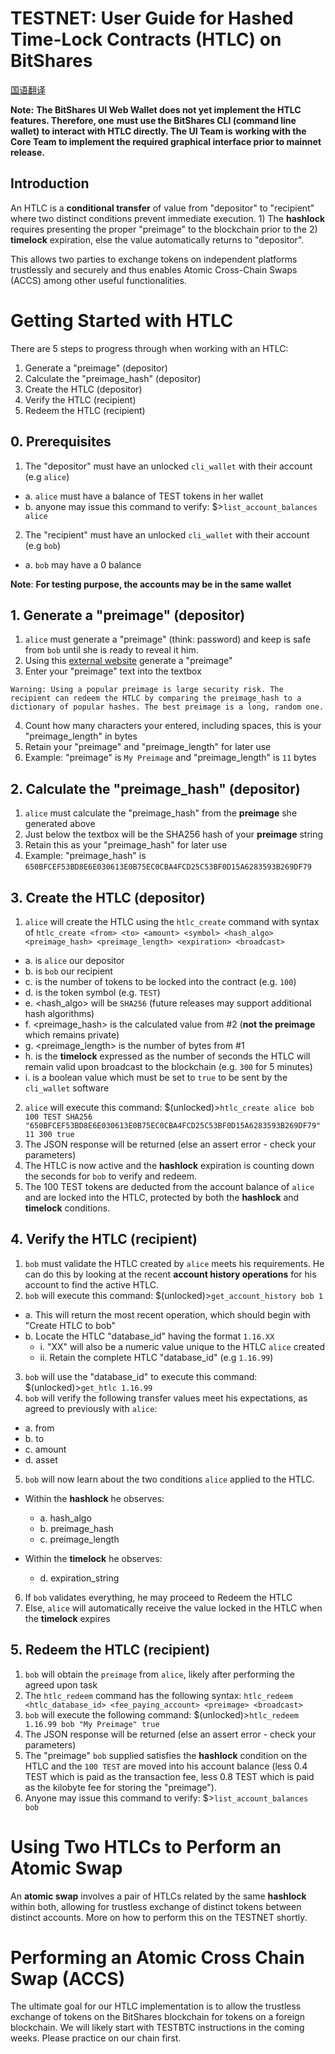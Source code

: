 TESTNET: User Guide for Hashed Time-Lock Contracts (HTLC) on BitShares
=====================================================================

[国语翻译](https://github.com/bitshares/bitshares-core/wiki/HTLC-(CN))

**Note:** __The BitShares UI Web Wallet does not yet implement the HTLC features. Therefore, one__
__must use the BitShares CLI (command line wallet) to interact with HTLC directly. The UI Team is__
__working with the Core Team to implement the required graphical interface prior to mainnet release.__

## Introduction

An HTLC is a __conditional transfer__ of value from "depositor" to "recipient" where two distinct
conditions prevent immediate execution. 1) The __hashlock__ requires presenting the proper "preimage"
to the blockchain prior to the 2) __timelock__ expiration, else the value automatically returns to
"depositor".

This allows two parties to exchange tokens on independent platforms trustlessly and securely and thus
enables Atomic Cross-Chain Swaps (ACCS) among other useful functionalities.

Getting Started with HTLC
=========================
There are 5 steps to progress through when working with an HTLC:
1. Generate a "preimage" (depositor)
1. Calculate the "preimage_hash" (depositor)
1. Create the HTLC (depositor)
1. Verify the HTLC (recipient)
1. Redeem the HTLC (recipient)

## 0. Prerequisites 
1. The "depositor" must have an unlocked `cli_wallet` with their account (e.g `alice`) 
 - a. `alice` must have a balance of TEST tokens in her wallet
 - b. anyone may issue this command to verify: $>`list_account_balances alice` 
2. The "recipient" must have an unlocked `cli_wallet` with their account (e.g `bob`)
 - a. `bob` may have a 0 balance

**Note**: __For testing purpose, the accounts may be in the same wallet__

## 1. Generate a "preimage" (depositor)

1. `alice` must generate a "preimage" (think: password) and keep is safe from `bob` until she is 
ready to reveal it him. 
2. Using this [external website](https://passwordsgenerator.net/sha256-hash-generator/) generate a
"preimage"
3. Enter your "preimage" text into the textbox
```
Warning: Using a popular preimage is large security risk. The recipient can redeem the HTLC by comparing the preimage_hash to a dictionary of popular hashes. The best preimage is a long, random one.
```
4. Count how many characters your entered, including spaces, this is your "preimage_length" in bytes
5. Retain your "preimage" and "preimage_length" for later use
6. Example: "preimage" is `My Preimage` and "preimage_length" is `11` bytes

## 2. Calculate the "preimage_hash" (depositor)

1. `alice` must calculate the "preimage_hash" from the __preimage__ she generated above
2. Just below the textbox will be the SHA256 hash of your __preimage__ string
3. Retain this as your "preimage_hash" for later use
4. Example: "preimage_hash" is `650BFCEF53BD8E6E030613E0B75EC0CBA4FCD25C53BF0D15A6283593B269DF79`

## 3. Create the HTLC (depositor)
1. `alice` will create the HTLC using the `htlc_create` command with syntax of `htlc_create <from> <to> <amount> <symbol> <hash_algo> <preimage_hash> <preimage_length> <expiration> <broadcast>`
 - a. <from> is `alice` our depositor
 - b. <to> is `bob` our recipient
 - c. <amount> is the number of tokens to be locked into the contract (e.g. `100`)
 - d. <symbol> is the token symbol (e.g. `TEST`)
 - e. <hash_algo> will be `SHA256` (future releases may support additional hash algorithms)
 - f. <preimage_hash> is the calculated value from #2 (**not the preimage** which remains private)
 - g. <preimage_length> is the number of bytes from #1
 - h. <expiration> is the __timelock__ expressed as the number of seconds the HTLC will remain valid
  upon broadcast to the blockchain (e.g. `300` for 5 minutes)
 - i. <broadcast> is a boolean value which must be set to `true` to be sent by the `cli_wallet` software
2. `alice` will execute this command: $(unlocked)>`htlc_create alice bob 100 TEST SHA256 "650BFCEF53BD8E6E030613E0B75EC0CBA4FCD25C53BF0D15A6283593B269DF79" 11 300 true`
3. The JSON response will be returned (else an assert error - check your parameters)
4. The HTLC is now active and the __hashlock__ expiration is counting down the seconds for `bob` to verify
and redeem.
5. The 100 TEST tokens are deducted from the account balance of `alice` and are locked into the HTLC, 
protected by both the __hashlock__ and __timelock__ conditions.

## 4. Verify the HTLC (recipient)

1. `bob` must validate the HTLC created by `alice` meets his requirements. He can do this by looking 
at the recent __account history operations__ for his account to find the active HTLC.
2. `bob` will execute this command: $(unlocked)>`get_account_history bob 1`
 - a. This will return the most recent operation, which should begin with "Create HTLC to bob" 
 - b. Locate the HTLC "database_id" having the format `1.16.XX` 
   - i. "XX" will also be a numeric value unique to the HTLC `alice` created
   - ii. Retain the complete HTLC "database_id" (e.g `1.16.99`)
3. `bob` will use the "database_id" to execute this command: $(unlocked)>`get_htlc 1.16.99`
4. `bob` will verify the following transfer values meet his expectations, as agreed to previously with `alice`:
 - a. from
 - b. to
 - c. amount
 - d. asset
5. `bob` will now learn about the two conditions `alice` applied to the HTLC. 

 - Within the __hashlock__ he observes:

   - a. hash_algo
   - b. preimage_hash
   - c. preimage_length

 - Within the __timelock__ he observes:

   - d. expiration_string

6. If `bob` validates everything, he may proceed to Redeem the HTLC
7. Else, `alice` will automatically receive the value locked in the HTLC when the __timelock__ expires 

## 5. Redeem the HTLC (recipient)

1. `bob` will obtain the `preimage` from `alice`, likely after performing the agreed upon task
2. The `htlc_redeem` command has the following syntax: `htlc_redeem <htlc_database_id> <fee_paying_account> <preimage> <broadcast>`
3. `bob` will execute the following command: $(unlocked)>`htlc_redeem 1.16.99 bob "My Preimage" true`
4. The JSON response will be returned (else an assert error - check your parameters)
5. The "preimage" `bob` supplied satisfies the __hashlock__ condition on the HTLC and the `100 TEST`
are moved into his account balance (less 0.4 TEST which is paid as the transaction fee, less 0.8 TEST which is paid as the kilobyte fee for storing the "preimage").
6. Anyone may issue this command to verify: $>`list_account_balances bob`

Using Two HTLCs to Perform an Atomic Swap
=========================================

An __atomic swap__ involves a pair of HTLCs related by the same __hashlock__ within both, allowing for 
trustless exchange of distinct tokens between distinct accounts. More on how to perform this on the
TESTNET shortly.

Performing an Atomic Cross Chain Swap (ACCS)
============================================

The ultimate goal for our HTLC implementation is to allow the trustless exchange of tokens on the 
BitShares blockchain for tokens on a foreign blockchain. We will likely start with TESTBTC instructions
in the coming weeks. Please practice on our chain first. 